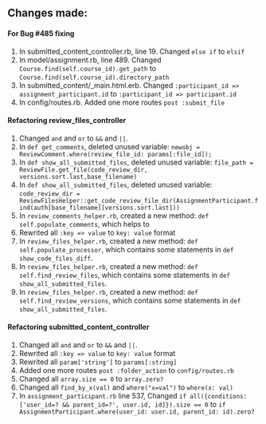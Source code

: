 ## Changes made:

#### For Bug #485 fixing

1. In submitted_content_controller.rb, line 19. Changed `else if` to `elsif`
2. In model/assignment.rb, line 489. Changed `Course.find(self.course_id).get_path` to `Course.find(self.course_id).directory_path`
3. In submitted_content/_main.html.erb. Changed `:participant_id => assignment_participant.id` to `:participant_id => participant.id`
4. In config/routes.rb. Added one more routes `post :submit_file`


#### Refactoring review_files_controller
1. Changed `and` and `or` to `&&` and `||`.
2. In `def get_comments`, deleted unused variable: `newobj =  ReviewComment.where(review_file_id: params[:file_id]);`
3. In `def show_all_submitted_files`, deleted unused variable: `file_path = ReviewFile.get_file(code_review_dir, versions.sort.last,base_filename)`
4. In `def show_all_submitted_files`, deleted unused variable: `code_review_dir = ReviewFilesHelper::get_code_review_file_dir(AssignmentParticipant.find(auth[base_filename][versions.sort.last]))`
5. In `review_comments_helper.rb`, created a new method: `def self.populate_comments`, which helps to 
6. Rewrited all `:key => value` to `key: value` format
7. In `review_files_helper.rb`, created a new method: `def self.populate_processor`, which contains some statements in `def show_code_files_diff`.
8. In `review_files_helper.rb`, created a new method: `def self.find_review_files`, which contains some statements in `def show_all_submitted_files`.
9. In `review_files_helper.rb`, created a new method: `def self.find_review_versions`, which contains some statements in `def show_all_submitted_files`.


#### Refactoring submitted_content_controller
1. Changed all `and` and `or` to `&&` and `||`.
2. Rewrited all `:key => value` to `key: value` format
3. Rewrited all `param['string']` to `params[:string]`
4. Added one more routes `post :folder_action` to `config/routes.rb`
5. Changed all `array.size == 0` to `array.zero?`
6. Changed all `find_by_x(val)` and `where("x=val")` to `where(x: val)`
7. In `assignment_participant.rb` line 537, Changed `if all({conditions: ['user_id=? && parent_id=?', user.id, id]}).size == 0` to `if AssignmentParticipant.where(user_id: user.id, parent_id: id).zero?`